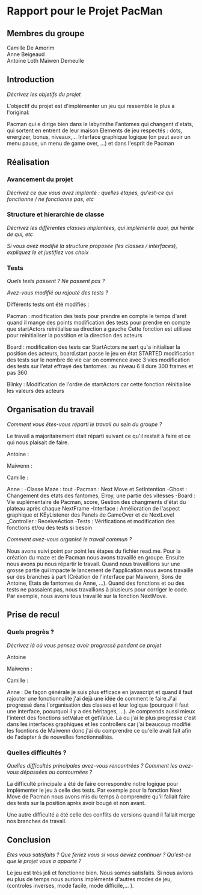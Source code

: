 # Rapport pour le Projet PacMan

## Membres du groupe

Camille De Amorim  
Anne Beigeaud  
Antoine Loth
Maïwen Demeulle

## Introduction

*Décrivez les objetifs du projet*

L'objectif du projet est d'implémenter un jeu qui ressemble le plus a l'original:

Pacman qui e dirige bien dans le labyrinthe
Fantomes qui changent d'etats, qui sortent en entrent de leur maison
Elements de jeu respectés : dots, energizer, bonus, niveaux,...
Interface graphique logique (on peut avoir un menu pause, un menu de game over, ...) et dans l'esprit de Pacman

## Réalisation

### Avancement du projet

*Décrivez ce que vous avez implanté : quelles étapes, qu'est-ce qui fonctionne / ne fonctionne pas, etc*

### Structure et hierarchie de classe

*Décrivez les différentes classes implantées, qui implémente quoi, qui hérite de qui, etc*

*Si vous avez modifié la structure proposée (les classes / interfaces), expliquez le et justifiez vos choix*

### Tests

*Quels tests passent ? Ne passent pas ?*


*Avez-vous modifié ou rajouté des tests ?*

Différents tests ont été modifiés : 

Pacman : modification des tests pour prendre en compte le temps d'aret quand il mange des points
         modification des tests pour prendre en compte que startActors reinitialise sa direction a gauche 
                Cette fonction est utilisee pour reinitialiser la possition et la direction des acteurs

Board : modification des tests car StartActors ne sert qu'a initialiser la position des acteurs, board.start passe le jeu en état STARTED
        modification des tests sur le nombre de vie car on commence avec 3 vies
        modification des tests sur l'etat effrayé des fantomes : au niveau 6 il dure 300 frames et pas 360

Blinky : Modification de l'ordre de startActors car cette fonction réinitialise les valeurs des acteurs
        

## Organisation du travail

*Comment vous êtes-vous réparti le travail au sein du groupe ?*

Le travail a majoritairement était réparti suivant ce qu'il restait à faire et ce qui nous plaisait de faire.

Antoine : 

Maiwenn : 

Camille : 

Anne : 
-Classe Maze : tout
-Pacman : Next Move et SetIntention
-Ghost : Changement des etats des fantomes, Elroy, une partie des vitesses 
-Board : Vie suplémentaire de Pacman, score, Gestion des changments d'état du plateau après chaque NextFrame
-Interface : Amélioration de l'aspect graphique et KEyListener des Panels de GameOver et de NextLevel
_Controller : ReceiveAction
-Tests : Vérifications et modification des fonctions et/ou des tests si besoin

*Comment avez-vous organisé le travail commun ?*

Nous avons suivi point par point les étapes du fichier read.me. Pour la création du maze et de Pacman nous avons travaillé en groupe. 
Ensuite nous avons pu nous répartir le travail.
Quand nous travaillions sur une grosse partie qui impacte le lancement de l'application nous avons travaillé sur des 
branches à part (Création de l'interface par Maiwenn, Sons de Antoine, Etats de fantomes de Anne, ...).
Quand des fonctions et ou des tests ne passaient pas, nous travallions à plusieurs pour corriger le code. Par exemple, nous
avons tous travaillé sur la fonction NextMove.


## Prise de recul

### Quels progrès ?

*Décrivez là où vous pensez avoir progressé pendant ce projet*

Antoine

Maiwenn : 

Camille : 

Anne : De façon générale je suis plus efficace en javascript et quand il faut rajouter une fonctionnalite j'ai dejà une
idée de comment le faire.J'ai progressé dans l'organisation des classes et leur logique (pourquoi il faut une interface, poourquoi il y a 
des héritages, ...). Je comprends aussi mieux l'interet des fonctions setValue et getValue. La ou j'ai le plus progresse
c'est dans les interfaces graphiques et les controllers car j'ai beaucoup modifié les focntions de Maiwenn donc j'ai du
comprendre ce qu'elle avait fait afin de l'adapter à de nouvelles fonctionnalités.

### Quelles difficultés ?

*Quelles difficultés principales avez-vous rencontrées ? Comment les avez-vous dépassées ou contournées ?*

La difficulté principale a été de faire correspondre notre logique pour implémenter le jeu à celle des tests. Par exemple
pour la fonction Next Move de Pacman nous avons mis du temps à comprendre qu'il fallait faire des tests sur la position
après avoir bougé et non avant.

Une autre difficulté a été celle des conflits de versions quand il fallait merge nos branches de travail. 

## Conclusion

*Etes vous satisfaits ? Que feriez vous si vous deviez continuer ? Qu'est-ce que le projet vous a apporté ?*

Le jeu est très joli et fonctionne bien. Nous somes satisfaits. Si nous avions eu plus de temps nous aurions implémenté 
d'autres modes de jeu, (controles inverses, mode facile, mode difficile,... ).